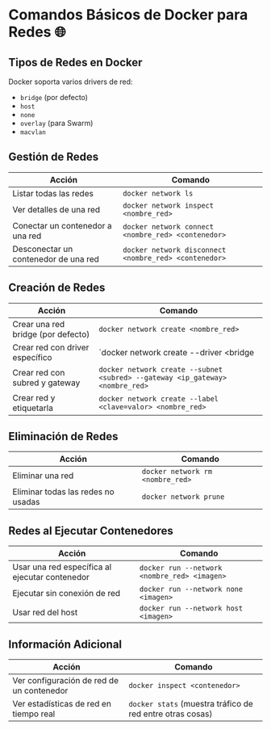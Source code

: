 # Comandos Básicos de Docker para Redes 🌐

## Tipos de Redes en Docker

Docker soporta varios drivers de red:

- `bridge` (por defecto)
- `host`
- `none`
- `overlay` (para Swarm)
- `macvlan`

## Gestión de Redes

| Acción | Comando |
|--------|---------|
| Listar todas las redes | `docker network ls` |
| Ver detalles de una red | `docker network inspect <nombre_red>` |
| Conectar un contenedor a una red | `docker network connect <nombre_red> <contenedor>` |
| Desconectar un contenedor de una red | `docker network disconnect <nombre_red> <contenedor>` |

## Creación de Redes

| Acción | Comando |
|--------|---------|
| Crear una red bridge (por defecto) | `docker network create <nombre_red>` |
| Crear red con driver específico | `docker network create --driver <bridge|host|overlay|macvlan> <nombre_red>` |
| Crear red con subred y gateway | `docker network create --subnet <subred> --gateway <ip_gateway> <nombre_red>` |
| Crear red y etiquetarla | `docker network create --label <clave=valor> <nombre_red>` |

## Eliminación de Redes

| Acción | Comando |
|--------|---------|
| Eliminar una red | `docker network rm <nombre_red>` |
| Eliminar todas las redes no usadas | `docker network prune` |

## Redes al Ejecutar Contenedores

| Acción | Comando |
|--------|---------|
| Usar una red específica al ejecutar contenedor | `docker run --network <nombre_red> <imagen>` |
| Ejecutar sin conexión de red | `docker run --network none <imagen>` |
| Usar red del host | `docker run --network host <imagen>` |

## Información Adicional

| Acción | Comando |
|--------|---------|
| Ver configuración de red de un contenedor | `docker inspect <contenedor>` |
| Ver estadísticas de red en tiempo real | `docker stats` (muestra tráfico de red entre otras cosas) |
